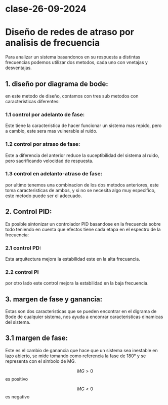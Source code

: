 # clase-26-09-2024
# Diseño de redes de atraso por analisis de frecuencia
Para analizar un sistema basandonos en su respuesta a distintas frecuencias podemos utilizar dos metodos, cada uno con vnetajas y desventajas.

## 1. diseño por diagrama de bode:
en este metodo de diseño, contamos con tres sub metodos con caracteristicas diferentes:
### 1.1 control por adelanto de fase:
Este tiene la caracteristica de hacer funcionar un sistema mas repido, pero a cambio, este sera mas vulnerable al ruido.
### 1.2 control por atraso de fase:
Este a diferencia del anterior reduce la suceptibilidad del sistema al ruido, pero sacrificando velocidad de respuesta.
### 1.3 control en adelanto-atraso de fase:
por ultimo tenemos una combinacion de los dos metodos anteriores, este toma caracteristicas de ambos, y si no se necesita algo muy especifico, este metodo puede ser el adecuado.

## 2. Control PID:
Es posible sintonizar un controlador PID basandose en la frecuencia sobre todo teniendo en cuenta que efectos tiene cada etapa en el espectro de la frecuencia:

 ### 2.1 control PD:
 Esta arquitectura mejora la estabilidad este en la alta frecuancia.
 ### 2.2 control PI
 por otro lado este control mejora la estabilidad en la baja frecuencia.

## 3. margen de fase y ganancia:
Estas son dos caracteristicas que se pueden encontrar en el digrama de Bode de cualquier sistema, nos ayuda a enconrar caracteristicas dinamicas del sistema.

## 3.1 margen de fase:
Este es el cambio de ganancia que hace que un sistema sea inestable en lazo abierto, se mide tomando como referencia la fase de 180° y se representa con el simbolo de MG.

$$MG>0$$ es positivo

$$MG<0$$ es negativo


